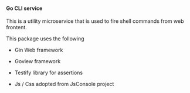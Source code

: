 #### Go CLI service

This is a utility microservice that is used to fire shell commands from web frontent.

This package uses the following 

- Gin Web framework

- Goview framework

- Testify library for assertions

- Js / Css adopted from JsConsole project

